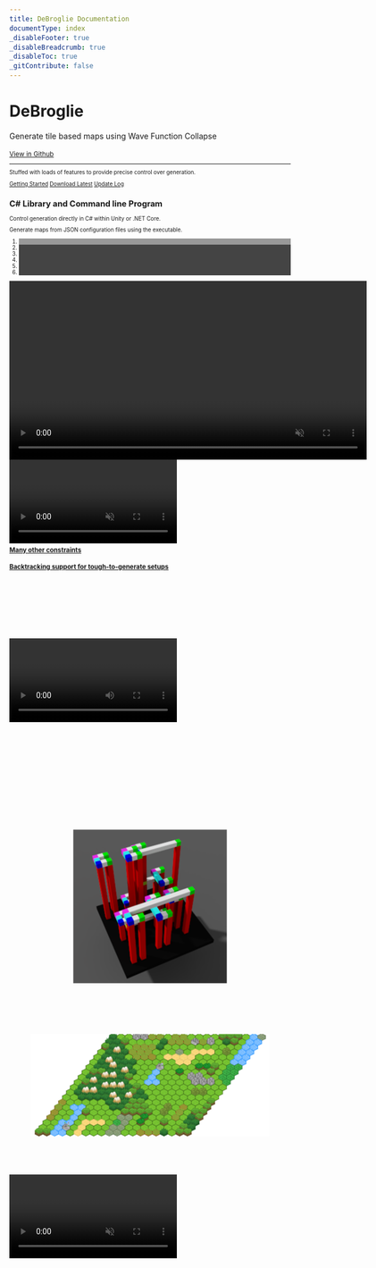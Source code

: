 ```yaml
---
title: DeBroglie Documentation
documentType: index
_disableFooter: true
_disableBreadcrumb: true
_disableToc: true
_gitContribute: false
---
```


<div class="container">

  <div class="jumbotron">
    <h1 class="display-4">DeBroglie</h1>
    <p class="lead">Generate tile based maps using Wave Function Collapse</p>
    <small class="text-muted"><a class="github-link" href="https://github.com/BorisTheBrave/DeBroglie">View in Github</a><small>
    <hr class="my-4">
    <p>Stuffed with loads of features to provide precise control over generation.</p>
    <p class="lead">
      <a class="btn btn-primary btl-lg" href="articles/index.md" role="button">Getting Started</a>
      <a class="btn btn-primary btl-lg" href="https://github.com/BorisTheBrave/DeBroglie/releases" role="button">Download Latest</a>
      <a class="btn btn-primary btl-lg" href="articles/release_notes.md" role="button">Update Log</a>
    </p>
  </div>

  <div class="row">
    <div class="col-md-8 col-md-offset-2 text-center">
      <section>
        <h2>C# Library and Command line Program</h2>
        <p class="lead">Control generation directly in C# within Unity or .NET Core.</p>
        <p>Generate maps from JSON configuration files using the executable.</p> 
      </section>
    </div>
  </div>

  <div class="row">
    <div class="col-md-8 col-md-offset-2 text-center">
      <style>
      .carousel-indicators li {
          border-color: #BBBBBB;
          background-color: #444444;
      }
      .carousel-indicators .active {
          background-color: #999999;
      }
      .item {
          position: relative;
          height:100%;
      }
      .carousel-inner img {
          position: absolute;
          top: 50%;
          left: 50%;
          transform: translateY(-50%) translateX(-50%);
      }
      </style>
      <div id="carousel" class="carousel slide" data-ride="carousel" data-interval="8000">
        <!-- Indicators -->
        <ol class="carousel-indicators">
          <li data-target="#carousel" data-slide-to="0" class="active"></li>
          <li data-target="#carousel" data-slide-to="1"></li>
          <li data-target="#carousel" data-slide-to="2"></li>
          <li data-target="#carousel" data-slide-to="3"></li>
          <li data-target="#carousel" data-slide-to="4"></li>
          <li data-target="#carousel" data-slide-to="5"></li>
        </ol>
        <!-- Wrapper for slides -->
        <div class="carousel-inner" role="listbox" style="width:100%; height: 320px !important;">
          <div class="item active">
            <a href="https://github.com/BorisTheBrave/DeBroglie/blob/master/samples/platformer/platformer.json">
            <video src="images/platformer.webm" autoplay loop muted width="640" height="320"
                style="background-color: #55b4ff">
            </video>
            </a>
          </div>
          <div class="item">
            <a href="https://github.com/BorisTheBrave/DeBroglie/blob/master/samples/castle/castle.json">
            <video src="images/castle_fixed.webm" autoplay loop muted>
            </a>
          </div>
          <div class="item">
            <a href="https://github.com/BorisTheBrave/DeBroglie/blob/master/samples/grass/map.json"><video src="images/rotation.webm" autoplay loop></video></a>
          </div>
          <div class="item">
            <a href="https://github.com/BorisTheBrave/DeBroglie/blob/master/samples/docs/columns.json"><img src="images/columns_out.png"/></a>
          </div>
          <div class="item">
            <a href="https://github.com/BorisTheBrave/DeBroglie/blob/master/samples/docs/hexmini.json"><img src="images/hexmini_out.png"/></a>
          </div>
          <div class="item">
            <a href="https://github.com/BorisTheBrave/DeBroglie/blob/master/samples/mxgmn/circles.json">
            <video src="images/circles.webm" autoplay loop muted>
            </video>
            </a>
          </div>
        </div>
        <!-- Controls -->
        <a class="left carousel-control" data-target="#carousel" role="button" data-slide="prev">
          <span class="glyphicon glyphicon-chevron-left" aria-hidden="true"></span>
          <span class="sr-only">Previous</span>
        </a>
        <a class="right carousel-control" data-target="#carousel" role="button" data-slide="next">
          <span class="glyphicon glyphicon-chevron-right" aria-hidden="true"></span>
          <span class="sr-only">Next</span>
        </a>
      </div>
    </div>
  </div>

  <div class="row">
    <div class="col-md-8 col-md-offset-2 text-center">
      <section>
        <h2>Features</h2>
        <h3>Generate tile maps using the WFC algorithm</h3>
        <h3><a href="articles/features.md#topology">2d, 3d and hexagonal generation</a></h3>
        <h3><a href="articles/path_constraints.md">Constraint generation to only connected paths</a></h3>
        <h3><a href="articles/constraints.md">Many other constraints</a></h3>
        <h3><a href="articles/features.md#backtracking">Backtracking support for tough-to-generate setups</a></h3>
      </section>
    </div>
  </div>
</div>